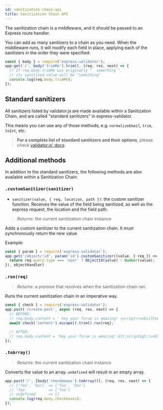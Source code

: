```yaml
---
id: sanitization-chain-api
title: Sanitization Chain API
---
```


The sanitization chain is a middleware, and it _should_ be passed to an Express route handler.

You can add as many sanitizers to a chain as you need.
When the middleware runs, it will modify each field in place, applying each of the sanitizers in the order they were specified:

```js
const { body } = require('express-validator');
app.get('/', body('trimMe').trim(), (req, res, next) => {
  // If req.body.trimMe was originally "  something ",
  // its sanitized value will be "something"
  console.log(req.body.trimMe);
});
```

## Standard sanitizers
All sanitizers listed by validator.js are made available within a Sanitization Chain,
and are called "standard sanitizers" in express-validator.

This means you can use any of those methods, e.g. `normalizeEmail`, `trim`, `toInt`, etc.

> **For a complete list of standard sanitizers and their options**,
> please check [validator.js' docs](https://github.com/chriso/validator.js#sanitizers).

## Additional methods
In addition to the standard sanitizers, the following methods are also available within a Sanitization Chain:

### `.customSanitizer(sanitizer)`
- `sanitizer(value, { req, location, path })`: the custom sanitizer function.
  Receives the value of the field being sanitized, as well as the express request, the location and the field path.
> *Returns:* the current sanitization chain instance

Adds a custom sanitizer to the current sanitization chain. It must synchronously return the new value.

Example:

```js
const { param } = require('express-validator');
app.get('/object/:id', param('id').customSanitizer((value, { req }) => {
  return req.query.type === 'user' ? ObjectId(value) : Number(value);
}), objectHandler)
```

### `.run(req)`
> *Returns:* a promise that resolves when the sanitization chain ran.

Runs the current sanitization chain in an imperative way.

```js
const { check } = require('express-validator');
app.post('/create-post', async (req, res, next) => {
  // BEFORE:
  // req.body.content = ' hey your forum is amazing! <script>runEvilFunction();</script>    ';
  await check('content').escape().trim().run(req);

  // AFTER:
  // req.body.content = 'hey your forum is amazing! &lt;script&gt;runEvilFunction();&lt;/script&gt;';
});
```

### `.toArray()`
> *Returns:* the current sanitization chain instance

Converts the value to an array. `undefined` will result in an empty array.

```js
app.post('/', [body('checkboxes').toArray()], (req, res, next) => {
  // ['foo', 'bar]  => ['foo', 'bar']
  // 'foo'          => ['foo']
  // undefined      => []
  console.log(req.body.checkboxes);
});
```
